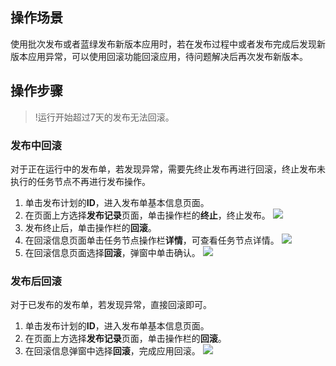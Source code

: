 ## 操作场景

使用批次发布或者蓝绿发布新版本应用时，若在发布过程中或者发布完成后发现新版本应用异常，可以使用回滚功能回滚应用，待问题解决后再次发布新版本。

## 操作步骤

> !运行开始超过7天的发布无法回滚。

### 发布中回滚

对于正在运行中的发布单，若发现异常，需要先终止发布再进行回滚，终止发布未执行的任务节点不再进行发布操作。

1. 单击发布计划的**ID**，进入发布单基本信息页面。
2. 在页面上方选择**发布记录**页面，单击操作栏的**终止**，终止发布。
![](https://qcloudimg.tencent-cloud.cn/raw/a9a0435ea4d75280a22b434e0e5ea83d.png)
3. 发布终止后，单击操作栏的**回滚**。
4. 在回滚信息页面单击任务节点操作栏**详情**，可查看任务节点详情。
![](https://qcloudimg.tencent-cloud.cn/raw/5f3f09174a8dda4c0bebbe543607d6fe.png)
5. 在回滚信息页面选择**回滚**，弹窗中单击确认。
![](https://qcloudimg.tencent-cloud.cn/raw/04e1094e655788efd4cbbd36ac17d51c.png)

   

### 发布后回滚

对于已发布的发布单，若发现异常，直接回滚即可。

1. 单击发布计划的**ID**，进入发布单基本信息页面。
2. 在页面上方选择**发布记录**页面，单击操作栏的**回滚**。
3. 在回滚信息弹窗中选择**回滚**，完成应用回滚。
![](https://qcloudimg.tencent-cloud.cn/raw/0761199f204b736b92b30112b289e693.png)


